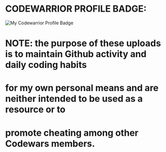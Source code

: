 # CODEWARRIOR PROFILE BADGE:

![My Codewarrior Profile Badge](https://www.codewars.com/users/SVENTRIPIKAL/badges/large)



# NOTE: the purpose of these uploads is to maintain Github activity and daily coding habits
#      for my own personal means and are neither intended to be used as a resource or to
#      promote cheating among other Codewars members.
